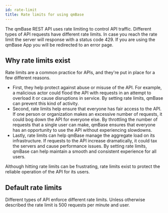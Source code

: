 ```yaml
---
id: rate-limit
title: Rate limits for using qmBase
---
```


The qmBase REST API uses rate limiting to control API traffic. Different types of API requests have different rate limits.
In case you reach the rate limit the server will response with a status code 429. If you are using the qmBase App you will be redirected to an error page.

## Why rate limits exist

Rate limits are a common practice for APIs, and they're put in place for a few different reasons.

- First, they help protect against abuse or misuse of the API. For example, a malicious actor could flood the API with requests in an attempt to overload it or cause disruptions in service. By setting rate limits, qmBase can prevent this kind of activity.
- Second, rate limits help ensure that everyone has fair access to the API. If one person or organization makes an excessive number of requests, it could bog down the API for everyone else. By throttling the number of requests that a single user can make, qmBase ensures that everyone has an opportunity to use the API without experiencing slowdowns.
- Lastly, rate limits can help qmBase manage the aggregate load on its infrastructure. If requests to the API increase dramatically, it could tax the servers and cause performance issues. By setting rate limits, qmBase can help maintain a smooth and consistent experience for all users.

Although hitting rate limits can be frustrating, rate limits exist to protect the reliable operation of the API for its users.

## Default rate limits

Different types of API enforce different rate limits. Unless otherwise described the rate limit is 500 requests per minute and user.
